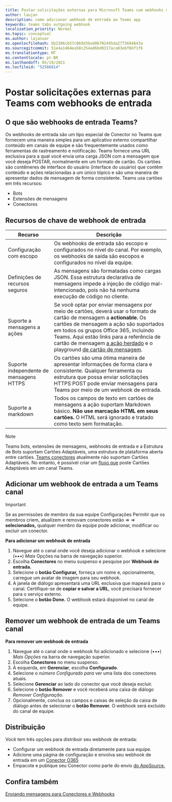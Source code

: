 ```yaml
---
title: Postar solicitações externas para Microsoft Teams com webhooks de entrada
author: laujan
description: como adicionar webhook de entrada ao Teams app
keywords: teams tabs outgoing webhook
localization_priority: Normal
ms.topic: conceptual
ms.author: lajanuar
ms.openlocfilehash: bb2306cb57c069d3bed06702495da2775694643a
ms.sourcegitcommit: 51e4a1464ea58c254ad6bd0317aca03ebf6bf1f6
ms.translationtype: MT
ms.contentlocale: pt-BR
ms.lasthandoff: 05/19/2021
ms.locfileid: "52566814"
---
```

# <a name="post-external-requests-to-teams-with-incoming-webhooks"></a>Postar solicitações externas para Teams com webhooks de entrada

## <a name="what-are-incoming-webhooks-in-teams"></a>O que são webhooks de entrada Teams?

Os webhooks de entrada são um tipo especial de Conector no Teams que fornecem uma maneira simples para um aplicativo externo compartilhar conteúdo em canais de equipe e são frequentemente usados como ferramentas de rastreamento e notificação. Teams fornece uma URL exclusiva para a qual você envia uma carga JSON com a mensagem que você deseja POSTAR, normalmente em um formato de cartão. Os cartões são contêineres de interface do usuário (interface do usuário) que contêm conteúdo e ações relacionadas a um único tópico e são uma maneira de apresentar dados de mensagem de forma consistente. Teams usa cartões em três recursos:

* Bots
* Extensões de mensagens
* Conectores

## <a name="incoming-webhook-key-features"></a>Recursos de chave de webhook de entrada

| Recurso | Descrição |
| ------- | ----------- |
|Configuração com escopo|Os webhooks de entrada são escopo e configurados no nível do canal. Por exemplo, os webhooks de saída são escopos e configurados no nível da equipe.|
|Definições de recursos seguros|As mensagens são formatadas como cargas JSON. Essa estrutura declarativa de mensagens impede a injeção de código mal-intencionado, pois não há nenhuma execução de código no cliente.|
|Suporte a mensagens a ações|Se você optar por enviar mensagens por meio de cartões, deverá usar o formato de cartão de mensagem a **actionable.** Os cartões de mensagem a ação são suportados em todos os grupos Office 365, incluindo Teams. Aqui estão links para a referência de cartão de mensagem [a ação herdado](/outlook/actionable-messages/message-card-reference) e o playground [de cartão de mensagem](https://messagecardplayground.azurewebsites.net).|
|Suporte independente de mensagens HTTPS| Os cartões são uma ótima maneira de apresentar informações de forma clara e consistente. Qualquer ferramenta ou estrutura que possa enviar solicitações HTTPS POST pode enviar mensagens para Teams por meio de um webhook de entrada.|
|Suporte a markdown|Todos os campos de texto em cartões de mensagens a ação suportam Markdown básico. **Não use marcação HTML em seus cartões.** O HTML será ignorado e tratado como texto sem formatação.|

> [!Note]
> Teams bots, extensões de mensagens, webhooks de entrada e a Estrutura de Bots suportam Cartões Adaptáveis, uma estrutura de plataforma aberta entre cartões. [Teams conectores](../../webhooks-and-connectors/how-to/connectors-creating.md) atualmente não suportam Cartões Adaptáveis. No entanto, é possível criar um [fluxo que](https://flow.microsoft.com/blog/microsoft-flow-in-microsoft-teams/) poste Cartões Adaptáveis em um canal Teams.

## <a name="add-an-incoming-webhook-to-a-teams-channel"></a>Adicionar um webhook de entrada a um Teams canal

> [!Important]  
> Se as permissões de membro da sua equipe Configurações Permitir que os membros criem, atualizem e removam conectores estão  =>    =>  **selecionados,** qualquer membro da equipe pode adicionar, modificar ou excluir um conector.

**Para adicionar um webhook de entrada**

1. Navegue até o canal onde você deseja adicionar o webhook e selecione (&#8226;&#8226;&#8226;) *Mais* Opções na barra de navegação superior.
1. Escolha **Conectores** no menu suspenso e pesquise por **Webhook de entrada.**
1. Selecione o **botão Configurar,** forneça um nome e, opcionalmente, carregue um avatar de imagem para seu webhook.
1. A janela de diálogo apresentará uma URL exclusiva que mapeará para o canal. Certifique-se de **copiar e salvar a URL**, você precisará fornecer para o serviço externo.
1. Selecione o **botão Done.** O webhook estará disponível no canal de equipe.

## <a name="remove-an-incoming-webhook-from-a-teams-channel"></a>Remover um webhook de entrada de um Teams canal

**Para remover um webhook de entrada**

1. Navegue até o canal onde o webhook foi adicionado e selecione (&#8226;&#8226;&#8226;) *Mais Opções* na barra de navegação superior.
1. Escolha **Conectores** no menu suspenso.
1. À esquerda, em **Gerenciar**, escolha **Configurado**.
1. Selecione o *número Configurado para* ver uma lista dos conectores atuais.
1. Selecione **Gerenciar** ao lado do conector que você deseja excluir.
1. Selecione o **botão Remover** e você receberá uma caixa de diálogo *Remover Configuração.*
1. Opcionalmente, conclua os campos e caixas de seleção da caixa de diálogo antes de selecionar o **botão Remover.** O webhook será excluído do canal de equipe.

## <a name="distribution"></a>Distribuição

Você tem três opções para distribuir seu webhook de entrada:

* Configurar um webhook de entrada diretamente para sua equipe.
* Adicione uma página de configuração e envolva seu webhook de entrada em um [Conector O365](~/webhooks-and-connectors/how-to/connectors-creating.md)
* Empacote e publique seu Conector como parte do envio [do AppSource.](~/concepts/deploy-and-publish/office-store-guidance.md)

## <a name="see-also"></a>Confira também

[Enviando mensagens para Conectores e Webhooks](~/webhooks-and-connectors/how-to/connectors-using.md)
